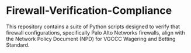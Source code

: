 # Firewall-Verification-Compliance
This repository contains a suite of Python scripts designed to verify that firewall configurations, specifically Palo Alto Networks firewalls, align with the Network Policy Document (NPD) for VGCCC Wagering and Betting Standard. 
